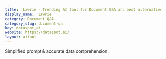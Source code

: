 ```yaml
---
title:  Lawrie - Trending AI tool for Document Q&A and best alternatives
display_name:  Lawrie
category: Document Q&A
category_slug: document-qa
key: dataspot_ai
website: https://dataspot.ai/
layout: aitool
---
```


Simplified prompt & accurate data comprehension.
